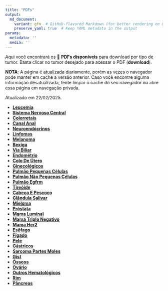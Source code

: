 ```yaml
---
title: "PDFs"
output: 
  md_document:
    variant: gfm  # GitHub-flavored Markdown (for better rendering on GitHub)
    preserve_yaml: true  # Keep YAML metadata in the output
params:
  metadata: ''
  media: ''
---
```


<script async src="https://scripts.simpleanalyticscdn.com/latest.js"></script>

Aqui você encontrará os 📝 **PDFs disponíveis** para download por tipo
de tumor. Basta clicar no tumor desejado para acessar o PDF
(**download**).

**NOTA**: A página é atualizada diariamente, porém as vezes o navegador
pode manter em cache a versão anterior. Caso você encontre alguma
informação desatualizada, tente limpar o cache do seu navegador ou abre
essa página em navegação privada.

Atualizado em 22/02/2025.

- [**Leucemia**](https://coeoralmeds-e768.restdb.io/media/67b8f696f63b804800122e35?download=true)
- [**Sistema Nervoso
  Central**](https://coeoralmeds-e768.restdb.io/media/67b8f698f63b804800122e36?download=true)
- [**Colorretais**](https://coeoralmeds-e768.restdb.io/media/67b8f69bf63b804800122e38?download=true)
- [**Canal
  Anal**](https://coeoralmeds-e768.restdb.io/media/67b8f69cf63b804800122e3a?download=true)
- [**Neuroendócrinos**](https://coeoralmeds-e768.restdb.io/media/67b8f69df63b804800122e3c?download=true)
- [**Linfomas**](https://coeoralmeds-e768.restdb.io/media/67b8f69ff63b804800122e3e?download=true)
- [**Melanoma**](https://coeoralmeds-e768.restdb.io/media/67b8f6a0f63b804800122e40?download=true)
- [**Bexiga**](https://coeoralmeds-e768.restdb.io/media/67b8f6a1f63b804800122e42?download=true)
- [**Via
  Biliar**](https://coeoralmeds-e768.restdb.io/media/67b8f6a3f63b804800122e44?download=true)
- [**Endométrio**](https://coeoralmeds-e768.restdb.io/media/67b8f6a4f63b804800122e46?download=true)
- [**Colo De
  Útero**](https://coeoralmeds-e768.restdb.io/media/67b8f6a6f63b804800122e48?download=true)
- [**Ginecológicos**](https://coeoralmeds-e768.restdb.io/media/67b8f6a7f63b804800122e4a?download=true)
- [**Pulmão Pequenas
  Células**](https://coeoralmeds-e768.restdb.io/media/67b8f6a9f63b804800122e4c?download=true)
- [**Pulmão Não Pequenas
  Células**](https://coeoralmeds-e768.restdb.io/media/67b8f6aaf63b804800122e4e?download=true)
- [**Pulmão
  Egfrm**](https://coeoralmeds-e768.restdb.io/media/67b8f6acf63b804800122e53?download=true)
- [**Tireóide**](https://coeoralmeds-e768.restdb.io/media/67b8f6aef63b804800122e57?download=true)
- [**Cabeça E
  Pescoço**](https://coeoralmeds-e768.restdb.io/media/67b8f6b0f63b804800122e59?download=true)
- [**Glândula
  Salivar**](https://coeoralmeds-e768.restdb.io/media/67b8f6b1f63b804800122e5b?download=true)
- [**Mieloma**](https://coeoralmeds-e768.restdb.io/media/67b8f6b3f63b804800122e5d?download=true)
- [**Próstata**](https://coeoralmeds-e768.restdb.io/media/67b8f6b4f63b804800122e5f?download=true)
- [**Mama
  Luminal**](https://coeoralmeds-e768.restdb.io/media/67b8f6b7f63b804800122e63?download=true)
- [**Mama Triplo
  Negativo**](https://coeoralmeds-e768.restdb.io/media/67b8f6b9f63b804800122e65?download=true)
- [**Mama
  Her2**](https://coeoralmeds-e768.restdb.io/media/67b8f6baf63b804800122e67?download=true)
- [**Esôfago**](https://coeoralmeds-e768.restdb.io/media/67b8f6bbf63b804800122e69?download=true)
- [**Fígado**](https://coeoralmeds-e768.restdb.io/media/67b8f6bdf63b804800122e6b?download=true)
- [**Pele**](https://coeoralmeds-e768.restdb.io/media/67b8f6bef63b804800122e6d?download=true)
- [**Gástricos**](https://coeoralmeds-e768.restdb.io/media/67b8f6bff63b804800122e6f?download=true)
- [**Sarcoma Partes
  Moles**](https://coeoralmeds-e768.restdb.io/media/67b8f6c1f63b804800122e71?download=true)
- [**Gist**](https://coeoralmeds-e768.restdb.io/media/67b8f6c2f63b804800122e73?download=true)
- [**Ósseos**](https://coeoralmeds-e768.restdb.io/media/67b8f6c4f63b804800122e75?download=true)
- [**Ovário**](https://coeoralmeds-e768.restdb.io/media/67b8f6c5f63b804800122e77?download=true)
- [**Outros
  Hematológicos**](https://coeoralmeds-e768.restdb.io/media/67b8f6c6f63b804800122e79?download=true)
- [**Rim**](https://coeoralmeds-e768.restdb.io/media/67b8f6c8f63b804800122e7b?download=true)
- [**Pâncreas**](https://coeoralmeds-e768.restdb.io/media/67b8f6caf63b804800122e7d?download=true)
